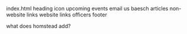 index.html
    heading
    icon
    upcoming events
    email us
    baesch articles
    non-website links
    website links
    officers
    footer

what does homstead add?